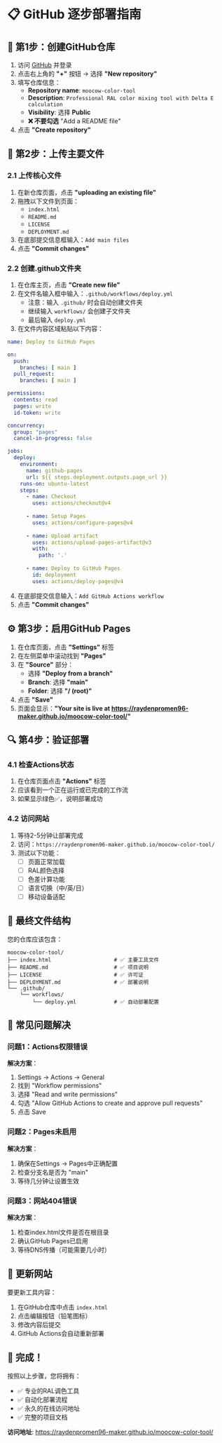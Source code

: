 # 📋 GitHub 逐步部署指南

## 🎯 第1步：创建GitHub仓库

1. 访问 [GitHub](https://github.com) 并登录
2. 点击右上角的 **"+"** 按钮 → 选择 **"New repository"**
3. 填写仓库信息：
   - **Repository name**: `moocow-color-tool`
   - **Description**: `Professional RAL color mixing tool with Delta E calculation`
   - **Visibility**: 选择 **Public**
   - **❌ 不要勾选** "Add a README file"
4. 点击 **"Create repository"**

## 📁 第2步：上传主要文件

### 2.1 上传核心文件
1. 在新仓库页面，点击 **"uploading an existing file"**
2. 拖拽以下文件到页面：
   - `index.html`
   - `README.md`
   - `LICENSE`
   - `DEPLOYMENT.md`
3. 在底部提交信息框输入：`Add main files`
4. 点击 **"Commit changes"**

### 2.2 创建.github文件夹
1. 在仓库主页，点击 **"Create new file"**
2. 在文件名输入框中输入：`.github/workflows/deploy.yml`
   - 注意：输入 `.github/` 时会自动创建文件夹
   - 继续输入 `workflows/` 会创建子文件夹
   - 最后输入 `deploy.yml`
3. 在文件内容区域粘贴以下内容：

```yaml
name: Deploy to GitHub Pages

on:
  push:
    branches: [ main ]
  pull_request:
    branches: [ main ]

permissions:
  contents: read
  pages: write
  id-token: write

concurrency:
  group: "pages"
  cancel-in-progress: false

jobs:
  deploy:
    environment:
      name: github-pages
      url: ${{ steps.deployment.outputs.page_url }}
    runs-on: ubuntu-latest
    steps:
      - name: Checkout
        uses: actions/checkout@v4
      
      - name: Setup Pages
        uses: actions/configure-pages@v4
      
      - name: Upload artifact
        uses: actions/upload-pages-artifact@v3
        with:
          path: '.'
      
      - name: Deploy to GitHub Pages
        id: deployment
        uses: actions/deploy-pages@v4
```

4. 在底部提交信息输入：`Add GitHub Actions workflow`
5. 点击 **"Commit changes"**

## ⚙️ 第3步：启用GitHub Pages

1. 在仓库页面，点击 **"Settings"** 标签
2. 在左侧菜单中滚动找到 **"Pages"**
3. 在 **"Source"** 部分：
   - 选择 **"Deploy from a branch"**
   - **Branch**: 选择 **"main"**
   - **Folder**: 选择 **"/ (root)"**
4. 点击 **"Save"**
5. 页面会显示：**"Your site is live at https://raydenpromen96-maker.github.io/moocow-color-tool/"**

## 🔍 第4步：验证部署

### 4.1 检查Actions状态
1. 在仓库页面点击 **"Actions"** 标签
2. 应该看到一个正在运行或已完成的工作流
3. 如果显示绿色✅，说明部署成功

### 4.2 访问网站
1. 等待2-5分钟让部署完成
2. 访问：`https://raydenpromen96-maker.github.io/moocow-color-tool/`
3. 测试以下功能：
   - [ ] 页面正常加载
   - [ ] RAL颜色选择
   - [ ] 色差计算功能
   - [ ] 语言切换（中/英/日）
   - [ ] 移动设备适配

## 📂 最终文件结构

您的仓库应该包含：
```
moocow-color-tool/
├── index.html                    # ✅ 主要工具文件
├── README.md                     # ✅ 项目说明
├── LICENSE                       # ✅ 许可证
├── DEPLOYMENT.md                 # ✅ 部署说明
└── .github/
    └── workflows/
        └── deploy.yml            # ✅ 自动部署配置
```

## 🚨 常见问题解决

### 问题1：Actions权限错误
**解决方案**：
1. Settings → Actions → General
2. 找到 "Workflow permissions"
3. 选择 "Read and write permissions"
4. 勾选 "Allow GitHub Actions to create and approve pull requests"
5. 点击 Save

### 问题2：Pages未启用
**解决方案**：
1. 确保在Settings → Pages中正确配置
2. 检查分支名是否为 "main"
3. 等待几分钟让设置生效

### 问题3：网站404错误
**解决方案**：
1. 检查index.html文件是否在根目录
2. 确认GitHub Pages已启用
3. 等待DNS传播（可能需要几小时）

## 🔄 更新网站

要更新工具内容：
1. 在GitHub仓库中点击 `index.html`
2. 点击编辑按钮（铅笔图标）
3. 修改内容后提交
4. GitHub Actions会自动重新部署

## 🎉 完成！

按照以上步骤，您将拥有：
- ✅ 专业的RAL调色工具
- ✅ 自动化部署流程
- ✅ 永久的在线访问地址
- ✅ 完整的项目文档

**访问地址**: https://raydenpromen96-maker.github.io/moocow-color-tool/
